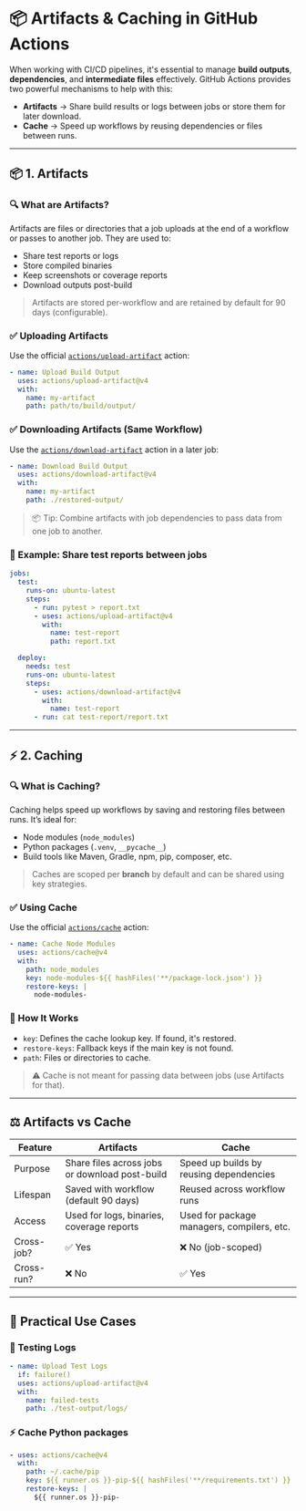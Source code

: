 # 📦 Artifacts & Caching in GitHub Actions

When working with CI/CD pipelines, it's essential to manage **build outputs**, **dependencies**, and **intermediate files** effectively. GitHub Actions provides two powerful mechanisms to help with this:

- **Artifacts** → Share build results or logs between jobs or store them for later download.
- **Cache** → Speed up workflows by reusing dependencies or files between runs.

---

## 📦 1. Artifacts

### 🔍 What are Artifacts?

Artifacts are files or directories that a job uploads at the end of a workflow or passes to another job. They are used to:

- Share test reports or logs
- Store compiled binaries
- Keep screenshots or coverage reports
- Download outputs post-build

> Artifacts are stored per-workflow and are retained by default for 90 days (configurable).

### ✅ Uploading Artifacts

Use the official [`actions/upload-artifact`](https://github.com/actions/upload-artifact) action:

```yaml
- name: Upload Build Output
  uses: actions/upload-artifact@v4
  with:
    name: my-artifact
    path: path/to/build/output/
```

### ✅ Downloading Artifacts (Same Workflow)

Use the [`actions/download-artifact`](https://github.com/actions/download-artifact) action in a later job:

```yaml
- name: Download Build Output
  uses: actions/download-artifact@v4
  with:
    name: my-artifact
    path: ./restored-output/
```

> 📦 Tip: Combine artifacts with job dependencies to pass data from one job to another.

### 🔧 Example: Share test reports between jobs

```yaml
jobs:
  test:
    runs-on: ubuntu-latest
    steps:
      - run: pytest > report.txt
      - uses: actions/upload-artifact@v4
        with:
          name: test-report
          path: report.txt

  deploy:
    needs: test
    runs-on: ubuntu-latest
    steps:
      - uses: actions/download-artifact@v4
        with:
          name: test-report
      - run: cat test-report/report.txt
```

---

## ⚡ 2. Caching

### 🔍 What is Caching?

Caching helps speed up workflows by saving and restoring files between runs. It’s ideal for:

- Node modules (`node_modules`)
- Python packages (`.venv`, `__pycache__`)
- Build tools like Maven, Gradle, npm, pip, composer, etc.

> Caches are scoped per **branch** by default and can be shared using key strategies.

### ✅ Using Cache

Use the official [`actions/cache`](https://github.com/actions/cache) action:

```yaml
- name: Cache Node Modules
  uses: actions/cache@v4
  with:
    path: node_modules
    key: node-modules-${{ hashFiles('**/package-lock.json') }}
    restore-keys: |
      node-modules-
```

### 🧠 How It Works

- `key`: Defines the cache lookup key. If found, it's restored.
- `restore-keys`: Fallback keys if the main key is not found.
- `path`: Files or directories to cache.

> ⚠️ Cache is not meant for passing data between jobs (use Artifacts for that).

---

## ⚖️ Artifacts vs Cache

| Feature    | Artifacts                                      | Cache                                      |
| ---------- | ---------------------------------------------- | ------------------------------------------ |
| Purpose    | Share files across jobs or download post-build | Speed up builds by reusing dependencies    |
| Lifespan   | Saved with workflow (default 90 days)          | Reused across workflow runs                |
| Access     | Used for logs, binaries, coverage reports      | Used for package managers, compilers, etc. |
| Cross-job? | ✅ Yes                                          | ❌ No (job-scoped)                          |
| Cross-run? | ❌ No                                           | ✅ Yes                                      |

---

## 🚀 Practical Use Cases

### 🧪 Testing Logs

```yaml
- name: Upload Test Logs
  if: failure()
  uses: actions/upload-artifact@v4
  with:
    name: failed-tests
    path: ./test-output/logs/
```

### ⚡ Cache Python packages

```yaml
- uses: actions/cache@v4
  with:
    path: ~/.cache/pip
    key: ${{ runner.os }}-pip-${{ hashFiles('**/requirements.txt') }}
    restore-keys: |
      ${{ runner.os }}-pip-
```